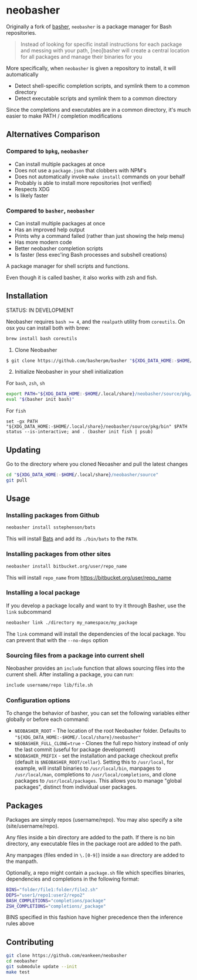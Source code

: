 # neobasher

Originally a fork of [basher](basherpm/basher), `neobasher` is a package manager for Bash repositories.

> Instead of looking for specific install instructions for each package and messing with your path, [neo]basher will create a central location for all packages and manage their binaries for you

More specifically, when `neobasher` is given a repository to install, it will automatically

- Detect shell-specific completion scripts, and symlink them to a common directory
- Detect executable scripts and symlink them to a common directory

Since the completions and executables are in a common directory, it's much easier to make PATH / completion modifications

## Alternatives Comparison

### Compared to `bpkg`, `neobasher`

- Can install multiple packages at once
- Does not use a `package.json` that clobbers with NPM's
- Does not automatically invoke `make install` commands on your behalf
- Probably is able to install more repositories (not verified)
- Respects XDG
- Is likely faster

### Compared to `basher`, `neobasher`

- Can install multiple packages at once
- Has an improved help output
- Prints why a command failed (rather than just showing the help menu)
- Has more modern code
- Better neobasher completion scripts
- Is faster (less exec'ing Bash processes and subshell creations)

A package manager for shell scripts and functions.



Even though it is called basher, it also works with zsh and fish.

## Installation

STATUS: IN DEVELOPMENT

Neobasher requires `bash >= 4`, and the `realpath` utility from `coreutils`. On
osx you can install both with brew:

```sh
brew install bash coreutils
```

1. Clone Neobasher

```sh
$ git clone https://github.com/basherpm/basher "${XDG_DATA_HOME:-$HOME/.local/share}/neobasher/source"
```

2. Initialize Neobasher in your shell initialization

For `bash`, `zsh`, `sh`

```sh
export PATH="${XDG_DATA_HOME:-$HOME/.local/share}/neobasher/source/pkg/bin:$PATH"
eval "$(basher init bash)"
```

For `fish`

```fish
set -gx PATH "${XDG_DATA_HOME:-$HOME/.local/share}/neobasher/source/pkg/bin" $PATH
status --is-interactive; and . (basher init fish | psub)
```

## Updating

Go to the directory where you cloned Neoasher and pull the latest changes

```sh
cd "${XDG_DATA_HOME:-$HOME/.local/share}/neobasher/source"
git pull
```

## Usage

### Installing packages from Github

```sh
neobasher install sstephenson/bats
```

This will install [Bats](https://github.com/sstephenson/bats) and add its `./bin/bats` to the `PATH`.

### Installing packages from other sites

```sh
neobasher install bitbucket.org/user/repo_name
```

This will install `repo_name` from https://bitbucket.org/user/repo_name

### Installing a local package

If you develop a package locally and want to try it through Basher,
use the `link` subcommand

```sh
neobasher link ./directory my_namespace/my_package
```

The `link` command will install the dependencies of the local package.
You can prevent that with the `--no-deps` option

### Sourcing files from a package into current shell

Neobasher provides an `include` function that allows sourcing files into the
current shell. After installing a package, you can run:

```sh
include username/repo lib/file.sh
```

### Configuration options

To change the behavior of basher, you can set the following variables either
globally or before each command:

- `NEOBASHER_ROOT` - The location of the root Neobasher folder. Defaults to `"${XDG_DATA_HOME:-$HOME/.local/share}/neobasher"`
- `NEOBASHER_FULL_CLONE=true` - Clones the full repo history instead of only the last commit (useful for package development)
- `NEOBASHER_PREFIX` - set the installation and package checkout prefix (default is `$NEOBASHER_ROOT/cellar`).  Setting this to `/usr/local`, for example, will install binaries to `/usr/local/bin`, manpages to `/usr/local/man`, completions to `/usr/local/completions`, and clone packages to `/usr/local/packages`.  This allows you to manage "global packages", distinct from individual user packages.

## Packages

Packages are simply repos (username/repo). You may also specify a site
(site/username/repo).

Any files inside a bin directory are added to the path. If there is no bin
directory, any executable files in the package root are added to the path.

Any manpages (files ended in `\.[0-9]`) inside a `man` directory are added
to the manpath.

Optionally, a repo might contain a `package.sh` file which specifies binaries,
dependencies and completions in the following format:

```sh
BINS="folder/file1:folder/file2.sh"
DEPS="user1/repo1:user2/repo2"
BASH_COMPLETIONS="completions/package"
ZSH_COMPLETIONS="completions/_package"
```

BINS specified in this fashion have higher precedence then the inference rules above

## Contributing

```sh
git clone https://github.com/eankeen/neobasher
cd neobasher
git submodule update --init
make test
```
